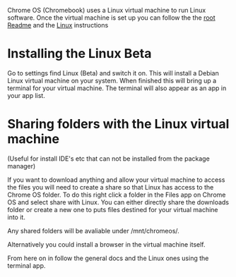 Chrome OS (Chromebook) uses a Linux virtual machine to run Linux software. Once the virtual machine is set up you can follow the the [root Readme](../README.md) and the [Linux](Linux.md) instructions

# Installing the Linux Beta

Go to settings find Linux (Beta) and switch it on. This will install a Debian Linux virtual machine on your system.
When finished this will bring up a terminal for your virtual machine. The terminal will also appear as an app in your app list.

# Sharing folders with the Linux virtual machine

(Useful for install IDE's etc that can not be installed from the package manager)

If you want to download anything and allow your virtual machine to access the files you will need to create a share so that 
Linux has access to the Chrome OS folder. To do this right click a folder in the Files app on Chrome OS and select share with Linux.
You can either directly share the downloads folder or create a new one to puts files destined for your virtual machine into it.

Any shared folders will be avaliable under /mnt/chromeos/.

Alternatively you could install a browser in the virtual machine itself.

From here on in follow the general docs and the Linux ones using the terminal app.
